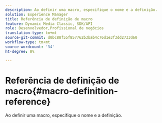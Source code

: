 ```yaml
---
description: Ao definir uma macro, especifique o nome e a definição.
solution: Experience Manager
title: Referência de definição de macro
feature: Dynamic Media Classic, SDK/API
role: Desenvolvedor,Profissional de negócios
translation-type: tm+mt
source-git-commit: d0bc88f55f857762b3bab4c76d1e3f3dd2733d60
workflow-type: tm+mt
source-wordcount: '34'
ht-degree: 0%

---
```



# Referência de definição de macro{#macro-definition-reference}

Ao definir uma macro, especifique o nome e a definição.

